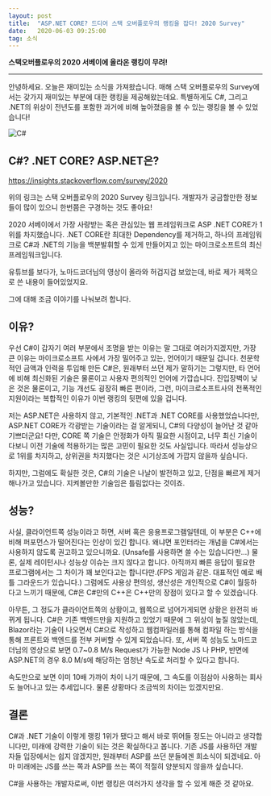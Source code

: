 ```yaml
---
layout: post
title:  "ASP.NET CORE? 드디어 스택 오버플로우의 랭킹을 잡다! 2020 Survey"
date:   2020-06-03 09:25:00
tag: 소식
---
```


**스택오버플로우의 2020 서베이에 올라온 랭킹이 무려!**

___

안녕하세요. 오늘은 재미있는 소식을 가져왔습니다. 
매해 스택 오버플로우의 Survey에서는 갖가지 재미있는 부분에 대한 랭킹을 제공해왔는데요.
특별하게도 C#, 그리고 .NET의 위상이 전년도를 포함한 과거에 비해 높아졌음을 볼 수 있는 랭킹을 볼 수 있었습니다!


![C#](../../assets/images/cSharpMini.jpg)


## C#? .NET CORE? ASP.NET은?

<https://insights.stackoverflow.com/survey/2020>

위의 링크는 스택 오버플로우의 2020 Survey 링크입니다. 개발자가 궁금할만한 정보들이 많이 있으니 한번쯤은 구경하는 것도 좋아요!

2020 서베이에서 가장 사랑받는 혹은 관심있는 웹 프레임워크로 ASP .NET CORE가 1위를 차지했습니다.
.NET CORE란 최대한 Dependency를 제거하고, 하나의 프레임워크로 C#과 .NET의 기능을 백분발휘할 수 있게 만들어지고 있는 마이크로소프트의 최신 프레임워크입니다.

유튜브를 보다가, 노마드코더님의 영상이 올라와 허겁지겁 보았는데, 바로 제가 제목으로 쓴 내용이 들어있었지요.

그에 대해 조금 이야기를 나눠보려 합니다.

## 이유?

우선 C#이 갑자기 여러 부분에서 조명을 받는 이유는 말 그대로 여러가지겠지만, 가장 큰 이유는 마이크로소프트 사에서 가장 밀어주고 있는, 언어이기 때문일 겁니다.
천문학적인 금액과 인력을 투입해 만든 C#은, 원래부터 쓰던 제가 말하기는 그렇지만, 타 언어에 비해 최신화된 기술은 물론이고 사용자 편의적인 언어에 가깝습니다.
진입장벽이 낮은 것은 물론이고, 기능 개선도 굉장히 빠른 편이라, 그런, 마이크로소프트사의 전폭적인 지원이라는 복합적인 이유가 이번 랭킹의 뒷편에 있을 겁니다.

저는 ASP.NET은 사용하지 않고, 기본적인 .NET과 .NET CORE를 사용했었습니다만, ASP.NET CORE가 각광받는 기술이라는 걸 알게되니, C#의 다양성이 늘어난 것 같아 기쁘더군요!
다만, CORE 쪽 기술은 안정화가 아직 필요한 시점이고, 너무 최신 기술이다보니 이전 기술에 적용하기는 많은 고민이 필요한 것도 사실입니다. 따라서 성능상으로 1위를 차지하고, 상위권을 차지했다는 것은 시기상조에 가깝지 않을까 싶습니다.

하지만, 그럼에도 확실한 것은, C#의 기술은 나날이 발전하고 있고, 단점을 빠르게 제거해나가고 있습니다.
지켜볼만한 기술임은 틀림없다는 것이죠.

## 성능?

사실, 클라이언트쪽 성능이라고 하면, 서버 혹은 응용프로그램일텐데, 이 부분은 C++에 비해 퍼포먼스가 떨어진다는 인상이 있긴 합니다.
왜냐면 포인터라는 개념을 C#에서는 사용하지 않도록 권고하고 있으니까요. (Unsafe를 사용하면 쓸 수는 있습니다만...)
물론, 실제 레이턴시나 성능상 이슈는 크지 않다고 합니다. 아직까지 빠른 응답이 필요한 프로그램에서는 그 차이가 꽤 보인다고는 합니다만.(FPS 게임과 같은. 대표적인 예로 배틀 그라운드가 있습니다.) 그럼에도 사용상 편의성, 생산성은 개인적으로 C#이 월등하다고 느끼기 때문에, C#은 C#만의 C++은 C++만의 장점이 있다고 할 수 있겠습니다.

아무튼, 그 정도가 클라이언트쪽의 상황이고, 웹쪽으로 넘어가게되면 상황은 완전히 바뀌게 됩니다.
C#은 기존 백엔드만을 지원하고 있었기 때문에 그 위상이 높질 않았는데, Blazor라는 기술이 나오면서 C#으로 작성하고 웹컴파일러를 통해 컴파일 하는 방식을 통해 프론트와 백엔드를 전부 커버할 수 있게 되었습니다. 또, 서버 쪽 성능도 노마드코더님의 영상으로 보면 0.7~0.8 M/s Request가 가능한 Node JS 나 PHP, 반면에 ASP.NET의 경우 8.0 M/s에 해당하는 엄청난 속도로 처리할 수 있다고 합니다.

속도만으로 보면 이미 10배 가까이 차이 나기 때문에, 그 속도를 이점삼아 사용하는 회사도 늘어나고 있는 추세입니다. 물론 상황마다 조금씩의 차이는 있겠지만요.


## 결론

C#과 .NET 기술이 이렇게 랭킹 1위가 됐다고 해서 바로 뛰어들 정도는 아니라고 생각합니다만, 미래에 강력한 기술이 되는 것은 확실하다고 봅니다.
기존 JS를 사용하던 개발자들 입장에서는 쉽지 않겠지만, 원래부터 ASP를 쓰던 분들에겐 희소식이 되겠네요.
아마 미래에는 JS를 쓰는 쪽과 ASP를 쓰는 쪽이 적절히 양분되지 않을까 싶습니다.

C#을 사용하는 개발자로써, 이번 랭킹은 여러가지 생각을 할 수 있게 해준 것 같아요.





